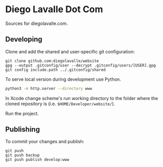 # Diego Lavalle Dot Com

Sources for diegolavalle.com.

## Developing

Clone and add the shared and user-specific git configuration:

    git clone github.com:diegolavalle/website
    gpg --output .gitconfig/user --decrypt .gitconfig/users/[USER].gpg
    git config include.path ../.gitconfig/shared

To serve local version during development use Python.

```sh
python3 -m http.server --directory www
```

In Xcode change scheme's run working directory to the folder where the cloned repository is (i.e. `$HOME/Developer/website/`).

Run the project.

## Publishing

To commit your changes and publish:

    git push
    git push backup
    git push publish develop:www

